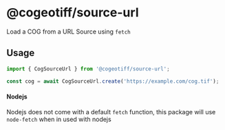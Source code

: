 # @cogeotiff/source-url


Load a COG from a URL Source using `fetch`

## Usage

```javascript
import { CogSourceUrl } from '@cogeotiff/source-url';

const cog = await CogSourceUrl.create('https://example.com/cog.tif');
```

#### Nodejs
Nodejs does not come with a default `fetch` function, this package will use `node-fetch` when in used with nodejs
